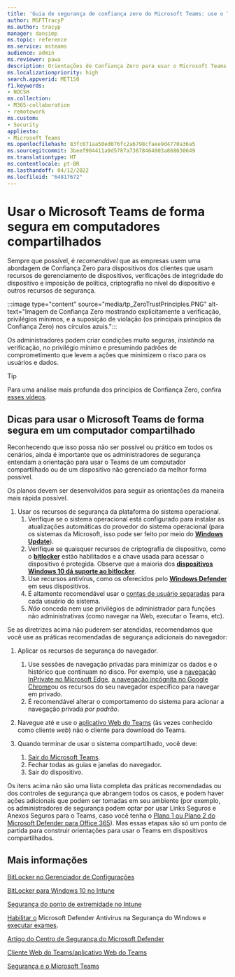 ```yaml
---
title: 'Guia de segurança de confiança zero do Microsoft Teams: use o Teams com segurança em computadores compartilhados'
author: MSFTTracyP
ms.author: tracyp
manager: dansimp
ms.topic: reference
ms.service: msteams
audience: admin
ms.reviewer: pawa
description: Orientações de Confiança Zero para usar o Microsoft Teams de forma segura em um computador compartilhado no local de trabalho.
ms.localizationpriority: high
search.appverid: MET150
f1.keywords:
- NOCSH
ms.collection:
- M365-collaboration
- remotework
ms.custom:
- Security
appliesto:
- Microsoft Teams
ms.openlocfilehash: 83fc071aa50ed076fc2a6798cfaee9d4770a36a5
ms.sourcegitcommit: 3beef904411a9d5787a73678464003a868630649
ms.translationtype: HT
ms.contentlocale: pt-BR
ms.lasthandoff: 04/12/2022
ms.locfileid: "64817672"
---
```

# <a name="use-microsoft-teams-securely-on-shared-computers"></a>Usar o Microsoft Teams de forma segura em computadores compartilhados

Sempre que possível, é *recomendável* que as empresas usem uma abordagem de Confiança Zero para dispositivos dos clientes que usam recursos de gerenciamento de dispositivos, verificações de integridade do dispositivo e imposição de política, criptografia no nível do dispositivo e outros recursos de segurança.

:::image type="content" source="media/tp_ZeroTrustPrinciples.PNG" alt-text="Imagem de Confiança Zero mostrando explicitamente a verificação, privilégios mínimos, e a suposição de violação (os principais princípios da Confiança Zero) nos círculos azuis.":::

Os administradores podem criar condições muito seguras, *insistindo* na verificação, no privilégio mínimo e presumindo padrões de comprometimento que levem a ações que minimizem o risco para os usuários e dados.

> [!TIP]
> Para uma análise mais profunda dos princípios de Confiança Zero, confira [esses vídeos](/security/ciso-workshop/ciso-workshop-module-3#part-2-zero-trust-definition-and-models-1537).

## <a name="tips-for-using-microsoft-teams-securely-from-a-shared-computer"></a>Dicas para usar o Microsoft Teams de forma segura em um computador compartilhado

Reconhecendo que isso possa não ser possível ou prático em todos os cenários, ainda é importante que os administradores de segurança entendam a orientação para usar o Teams de um computador compartilhado ou de um dispositivo não gerenciado da melhor forma possível.

Os planos devem ser desenvolvidos para seguir as orientações da maneira mais rápida possível.

1. Usar os recursos de segurança da plataforma do sistema operacional.
    1. Verifique se o sistema operacional está configurado para instalar as atualizações automáticas do provedor do sistema operacional (para os sistemas da Microsoft, isso pode ser feito por meio do [**Windows Update**](https://support.microsoft.com/help/12373/windows-update-faq)). 
    1. Verifique se quaisquer recursos de criptografia de dispositivo, como o [**bitlocker**](/windows/security/information-protection/bitlocker/bitlocker-overview) estão habilitados e a chave usada para acessar o dispositivo é protegida.  Observe que a maioria dos [**dispositivos Windows 10 dá suporte ao bitlocker**](/windows/security/information-protection/bitlocker/bitlocker-device-encryption-overview-windows-10). 
    1. Use recursos antivírus, como os oferecidos pelo [**Windows Defender**](/windows/security/threat-protection/microsoft-defender-antivirus/microsoft-defender-antivirus-in-windows-10) em seus dispositivos.
    1. É altamente recomendável usar o [contas de usuário separadas](https://support.microsoft.com/help/4026923/windows-10-create-a-local-user-or-administrator-account) para cada usuário do sistema.
    1. *Não* conceda nem use privilégios de administrador para funções não administrativas (como navegar na Web, executar o Teams, etc).

Se as diretrizes acima não puderem ser atendidas, recomendamos que você use as práticas recomendadas de segurança adicionais do navegador:

1. Aplicar os recursos de segurança do navegador.
    1. Use sessões de navegação privadas para minimizar os dados e o histórico que continuam no disco. Por exemplo, use a [navegação InPrivate no Microsoft Edge](https://support.microsoft.com/help/4533513/microsoft-edge-browse-inprivate), [a navegação incógnita no Google Chrome](https://support.google.com/chrome/answer/95464?co=GENIE.Platform%3DDesktop&hl=en)ou os recursos do seu navegador específico para navegar em privado.
    1. É recomendável alterar o comportamento do sistema para acionar a navegação privada *por padrão*.

2. Navegue até e use o [aplicativo Web do Teams](https://teams.microsoft.com) (às vezes conhecido como cliente *web*) não o cliente para download do Teams.

3. Quando terminar de usar o sistema compartilhado, você deve:
    1. [Sair do Microsoft Teams](https://support.microsoft.com/office/sign-out-of-teams-a6d76e69-e1dd-4bc4-8e5f-04ba48384487).
    1. Fechar todas as guias e janelas do navegador.
    1. Sair do dispositivo.

Os itens acima não são uma lista completa das práticas recomendadas ou dos controles de segurança que abrangem todos os casos, e podem haver ações adicionais que podem ser tomadas em seu ambiente (por exemplo, os administradores de segurança podem optar por usar Links Seguros e Anexos Seguros para o Teams, caso você tenha o [Plano 1 ou Plano 2 do Microsoft Defender para Office 365](/microsoft-365/security/office-365-security/overview?view=o365-worldwide)). Mas essas etapas são só um ponto de partida para construir orientações para usar o Teams em dispositivos compartilhados.

## <a name="more-information"></a>Mais informações

[BitLocker no Gerenciador de Configurações](/mem/configmgr/protect/deploy-use/bitlocker/deploy-management-agent)

[BitLocker para Windows 10 no Intune](/mem/intune/protect/encrypt-devices)

[Segurança do ponto de extremidade no Intune](/mem/intune/protect/endpoint-security)

[Habilitar o](/windows/security/threat-protection/microsoft-defender-antivirus/microsoft-defender-security-center-antivirus#ensure-microsoft-defender-antivirus-is-enabled-in-the-windows-security-app) Microsoft Defender Antivirus na Segurança do Windows e [executar exames](/windows/security/threat-protection/microsoft-defender-antivirus/microsoft-defender-security-center-antivirus#run-a-scan-with-the-windows-security-app).

[Artigo do Centro de Segurança do Microsoft Defender](/windows/security/threat-protection/microsoft-defender-antivirus/microsoft-defender-security-center-antivirus)

[Cliente Web do Teams/aplicativo Web do Teams](./get-clients.md#browser-client)

[Segurança e o Microsoft Teams](./teams-security-guide.md)
